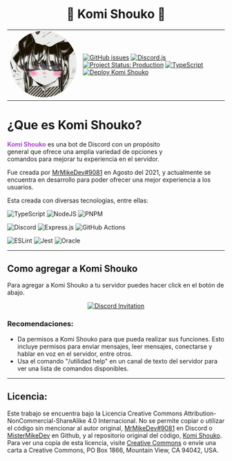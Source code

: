 <h1 align="center" style="text-align:center; font-weight: bold;">🌸 Komi Shouko 🌸</h1>

<table>
<tr>
<td>
    <a href="https://komishouko.me" target="_blank"><img src="public/Komi.jpg" alt="Komi Shouko" style="width: 300px; border-radius: 50%; margin-right: 20px;"></a>
</td>
<td>

[![GitHub issues](https://img.shields.io/github/issues/MisterMikeDev/Komi-Shouko.svg)](https://github.com/NombreDeUsuario/NombreDelRepositorio/issues)
[![Discord.js](https://img.shields.io/badge/discord.js-v14.13.0-blue.svg)](https://discord.js.org)
[![Project Status: Production](https://img.shields.io/badge/Project%20Status-Production-purple)](https://www.repostatus.org/#development)
[![TypeScript](https://img.shields.io/badge/TypeScript-v5.2.2-blue.svg)](https://www.typescriptlang.org/)
[![Deploy Komi Shouko](https://github.com/MisterMikeDev/Komi-Shouko/actions/workflows/deploy.yml/badge.svg)](https://github.com/MisterMikeDev/Komi-Shouko/actions/workflows/deploy.yml)

</td> 
</tr>

<table>

# ¿Que es Komi Shouko?

<p style="text-wrap: balance;">
    <span style="font-weight: bold; color: #a74ac7;">Komi Shouko</span> es una bot de Discord con un propósito general que ofrece una
    amplia variedad de opciones y comandos para mejorar tu experiencia en el
    servidor.
</p>

Fue creada por [MrMikeDev#9081](https://discord.com/users/437308398845952001) en
Agosto del 2021, y actualmente se encuentra en desarrollo para poder ofrecer una
mejor experiencia a los usuarios.

Esta creada con diversas tecnologías, entre ellas:

<div>

![TypeScript](https://img.shields.io/badge/typescript-%23007ACC.svg?style=for-the-badge&logo=typescript&logoColor=white)
![NodeJS](https://img.shields.io/badge/node.js-6DA55F?style=for-the-badge&logo=node.js&logoColor=white)
![PNPM](https://img.shields.io/badge/pnpm-%234a4a4a.svg?style=for-the-badge&logo=pnpm&logoColor=f69220)

![Discord](https://img.shields.io/badge/discord.js-%235865F2.svg?style=for-the-badge&logo=discord&logoColor=white)
![Express.js](https://img.shields.io/badge/express.js-%23404d59.svg?style=for-the-badge&logo=express&logoColor=%2361DAFB)
![GitHub Actions](https://img.shields.io/badge/github%20actions-%232671E5.svg?style=for-the-badge&logo=githubactions&logoColor=white)

![ESLint](https://img.shields.io/badge/ESLint-4B3263?style=for-the-badge&logo=eslint&logoColor=white)
![Jest](https://img.shields.io/badge/-jest-%23C21325?style=for-the-badge&logo=jest&logoColor=white)
![Oracle](https://img.shields.io/badge/Oracle-F80000?style=for-the-badge&logo=oracle&logoColor=white)

</div>

---

## **Como agregar a Komi Shouko**

Para agregar a Komi Shouko a tu servidor puedes hacer click en el botón de
abajo.

<div align="center">

[![Discord Invitation](https://img.shields.io/badge/Invita%20a%20Komi%20Shouko-%235865F2.svg?style=for-the-badge&logo=discord&logoColor=white)](https://discord.com/api/oauth2/authorize?client_id=875166925884370994&permissions=8&scope=applications.commands%20bot)

</div>

### Recomendaciones:

-   Da permisos a Komi Shouko para que pueda realizar sus funciones. Esto
    incluye permisos para enviar mensajes, leer mensajes, conectarse y hablar en
    voz en el servidor, entre otros.
-   Usa el comando "/utilidad help" en un canal de texto del servidor para ver
    una lista de comandos disponibles.

---

## **Licencia:**

Este trabajo se encuentra bajo la Licencia Creative Commons
Attribution-NonCommercial-ShareAlike 4.0 Internacional. No se permite copiar o
utilizar el código sin mencionar al autor original,
[MrMikeDev#9081](https://discord.com/users/437308398845952001) en Discord o
[MisterMikeDev](https:/github.com/MisterMikeDev) en Github, y al repositorio
original del código,
[Komi Shouko](https:/github.com/MisterMikeDev/Komi-Shouko/tree/komi). Para ver
una copia de esta licencia, visite
[Creative Commons](http://creativecommons.org/licenses/by-nc-sa/4.0/) o envíe
una carta a Creative Commons, PO Box 1866, Mountain View, CA 94042, USA.
